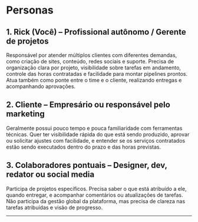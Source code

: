 # Personas

## 1. Rick (Você) – Profissional autônomo / Gerente de projetos

Responsável por atender múltiplos clientes com diferentes demandas, como criação de sites, conteúdo, redes sociais e suporte. Precisa de organização clara por projeto, visibilidade sobre tarefas em andamento, controle das horas contratadas e facilidade para montar pipelines prontos. Atua também como ponte entre o time e o cliente, realizando entregas e acompanhando aprovações.

## 2. Cliente – Empresário ou responsável pelo marketing

Geralmente possui pouco tempo e pouca familiaridade com ferramentas técnicas. Quer ter visibilidade rápida do que está sendo produzido, aprovar ou solicitar ajustes com facilidade, e entender se os serviços contratados estão sendo executados dentro do prazo e das horas previstas.

## 3. Colaboradores pontuais – Designer, dev, redator ou social media

Participa de projetos específicos. Precisa saber o que está atribuído a ele, quando entregar, e acompanhar comentários ou atualizações de tarefas. Não participa da gestão global da plataforma, mas precisa de clareza nas tarefas atribuídas e visão de progresso.

---
